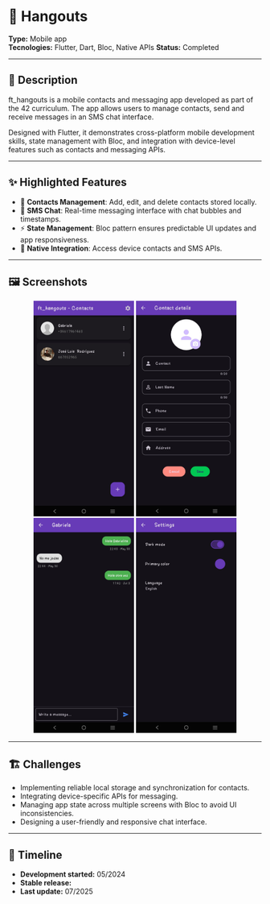 # 📌 Hangouts

**Type:** Mobile app  
**Tecnologies:** Flutter, Dart, Bloc, Native APIs 
**Status:** Completed

---

## 📖 Description
ft_hangouts is a mobile contacts and messaging app developed as part of the 42 curriculum. The app allows users to manage contacts, send and receive messages in an SMS chat interface.

Designed with Flutter, it demonstrates cross-platform mobile development skills, state management with Bloc, and integration with device-level features such as contacts and messaging APIs.

---

## ✨ Highlighted Features
- 📱 **Contacts Management**: Add, edit, and delete contacts stored locally.
- 💬 **SMS Chat**: Real-time messaging interface with chat bubbles and timestamps.
- ⚡ **State Management**: Bloc pattern ensures predictable UI updates and app responsiveness.
- 📲 **Native Integration**: Access device contacts and SMS APIs.

---

## 🖼️ Screenshots
<p align="center">
  <img src="../assets/hangouts/hangouts_01.jpg" width="200" />
  <img src="../assets/hangouts/hangouts_02.jpg" width="200" />
  <img src="../assets/hangouts/hangouts_03.jpg" width="200" />
  <img src="../assets/hangouts/hangouts_04.jpg" width="200" />
</p>

---

## 🏗️ Challenges
- Implementing reliable local storage and synchronization for contacts.
- Integrating device-specific APIs for messaging.
- Managing app state across multiple screens with Bloc to avoid UI inconsistencies.
- Designing a user-friendly and responsive chat interface.

---

## 📅 Timeline
- **Development started:** 05/2024
- **Stable release:**
- **Last update:** 07/2025
